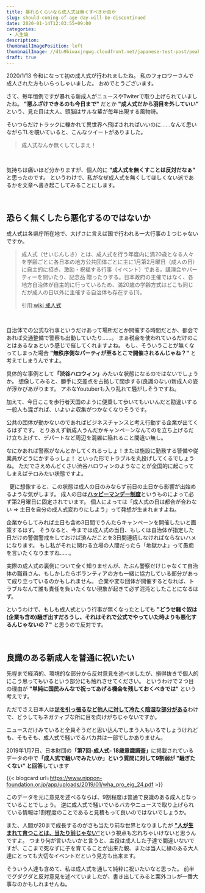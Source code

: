 ```yaml
---
title: 暴れるくらいなら成人式は無くすべきか否か
slug: should-coming-of-age-day-will-be-discontinued
date: 2020-01-14T12:03:55+09:00
categories: 
 - 人生論
description: 
thumbnailImagePosition: left
thumbnailImage: //d1u9biwaxjngwg.cloudfront.net/japanese-test-post/peak-140.jpg
draft: true
---
```

<!--more-->

2020/1/13 令和になって初の成人式が行われましたね。
私のフォロワーさんで成人された方もいらっしゃいました。
おめでとうございます。

さて、毎年恒例ですが暴れる新成人がニュースやTwiterで取り上げられていましたね。
<strong>"悪ふざけできるのも今日まで"</strong> だとか <strong>"成人式だから羽目を外していい"</strong> という、見た目は大人、頭脳はサルな輩が毎年出現する風物詩。

そいつらだけトラックに轢かれて異世界へ飛ばされればいいのに……なんて思いながらTLを覗いていると、こんなツイートがありました。

<blockquote>
  成人式なんか無くしてしまえ！
</blockquote>

&nbsp;

気持ちは痛いほど分かりますが、個人的に <strong>"成人式を無くすことは反対だなぁ"</strong> と思ったのです。
というわけで、私がなぜ成人式を無くしてほしくない派であるかを文章へ書き起こしてみることにします。

&nbsp;

<h2>恐らく無くしたら悪化するのではないか</h2>

成人式は各県庁所在地で、大げさに言えば国で行われる一大行事の１つじゃないですか。

<blockquote>
  成人式（せいじんしき）とは、成人式を行う年度内に満20歳となる人々を学齢ごとに各日本の地方公共団体ごとに主に1月第2月曜日（成人の日）に自主的に招き、激励・祝福する行事（イベント）である。講演会やパーティーを開いたり、記念品
  贈ったりする。日本政府の主催ではなく、各地方自治体が自主的に行っているため、満20歳の学齢方式はどこも同じだが成人の日以外に主催する自治体も存在する[1]。
  
  引用:<a href="https://ja.wikipedia.org/wiki/%E6%88%90%E4%BA%BA%E5%BC%8F">wiki 成人式</a>
</blockquote>

&nbsp;

自治体での公式な行事というだけあって場所だとか開催する時間だとか、都会であれば交通整備で警察も出動していたり……。
まぁ税金を使われているだけのことはあるなぁという感じで催してくれますよね。
もし、そういうことが無くなってしまった場合 <strong>"無秩序側なパーティが至るとこで開催されるんじゃね？"</strong> と考えてしまうんですよ。

具体的な事例として<strong>「渋谷ハロウィン」</strong>みたいな状態になるのではないでしょうか。
想像してみると、勝手に交差点を占拠して闊歩する(良識のない)新成人の姿が浮かびあがります。
アホなYoutuberも入り乱れて騒がしそうですね。

加えて、今日ここを歩行者天国のように便乗して歩いてもいいんだと勘違いする一般人も混ざれば、いよいよ収集がつかなくなりそうです。

公共の団体が動かないのであればビジネスチャンスと考え行動する企業が出てくるはずです。
とりあえず新成人うんだかキャンペーンなんてのを立ち上げるだけ立ち上げて、デパートなど周辺を混雑に陥れること間違い無し。

なにかあれば警察がなんとかしてくれるっしょ！または施設に勤務する警備や従業員がどうにかするっしょ！
といった形でトラブルを丸投げしてくるでしょうね。
ただでさえめんどくさい渋谷ハロウィンのようなことが全国的に起こってしまえばテロみたい状態ですよ。

&nbsp;
更に想像すると、この状態は成人の日のみならず前日の土日から影響が出始めるような気がします。
成人の日は<a href="https://ja.wikipedia.org/wiki/%E3%83%8F%E3%83%83%E3%83%94%E3%83%BC%E3%83%9E%E3%83%B3%E3%83%87%E3%83%BC%E5%88%B6%E5%BA%A6"><strong>ハッピーマンデー制度</strong></a>というものによって必ず第2月曜日に固定されています。
個人によっては「成人式の日は都合が合わない ⇒ 土日を自分の成人式変わりにしよう」って発想が生まれますよね。

企業からしてみれば土日も含め3日間でうんたらキャンペーンを開催したいと画策するはず。
そうなると、今までは成人式の当日、もしくは自治体が指定した日だけの警備警戒をしておけば済んだことを3日間連続しなければならないハメになります。
もし私がそれに関わる立場の人間だったら「地獄かよ」って愚痴を言いたくなりますね……。

実際の成人式の裏側について全く知りませんが、たぶん警察だけじゃなくて自治体の職員さん、もしかしたらボランティアの方も一緒に協力している部分があって成り立っているのかもしれません。
企業や変な団体が開催するとなれば、トラブルなんて誰も責任を負いたくない現象が起きて必ず混沌としたことになるはず。

というわけで、もしも成人式という行事が無くなったとしても <strong>"どうせ騒ぐ奴は(企業も含め)騒ぎ出すだろうし、それはそれで公式でやっていた時よりも悪化するんじゃないの？"</strong> と思うので反対です。

&nbsp;

<h2>良識のある新成人を普通に祝いたい</h2>

先程まで経済的、環境的な部分から反対意見を述べましたが、損得抜きで個人的にこう思ってもいるという部分にも触れさせてください。
というわけで２つ目の理由が <strong>"単純に国民みんなで祝ってあげる機会を残しておくべきでは"</strong> という考えです。

ただでさえ日本人は<a href="https://hackheatharu.xyz/japanese-people-are-get-in-the-way-of-ones-success/"><strong>足を引っ張るなど他人に対して冷たく陰湿な部分がある</strong></a>わけで、どうしてもネガティブな所に目を向けがちじゃないですか。

ニュースだけみていると全員そうだと思い込んでしまう人もいるでしょうけれども、そもそも、成人式で騒いでるバカ共は一部でしかありません。

2019年1月7日、日本財団の<strong>「第7回-成人式- 18歳意識調査」</strong>に掲載されているデータの中で<strong>「成人式で騒いでみたいか」という質問に対して9割弱が "騒ぎたくない" と回答</strong>しています

{{< blogcard url=https://www.nippon-foundation.or.jp/app/uploads/2019/01/wha_pro_eig_24.pdf >}}
&nbsp;

このデータを元に意見を述べるならば、9割程度は普通で良識のある成人となっていることでしょう。
逆に成人式で騒いでいるバカやニュースで取り上げられている情報は1割程度のことであると見積もって良いのではないでしょうか。

また、人間が20まで成長するのがさも当たり前な世界となりましたが <a href="https://hackheatharu.xyz/not-natural-to-grow-up/"><strong>"人が生まれて育つことは、当たり前じゃない"</strong></a>という視点も忘れちゃいけないと思うんですよ。
つまり何が言いたいかと言うと、主役は成人した子達で間違いないですが、ここまで死なずに子を育てることが出来た親、または当人に縁のある大人達にとっても大切なイベントだという見方も出来ます。

そういう人達も含めて、私は成人式を通して純粋に祝いたいなと思った。
前半でグダグダと反対意見を述べていましたが、書き出してみると案外コレが一番大事なのかもしれませんね。
